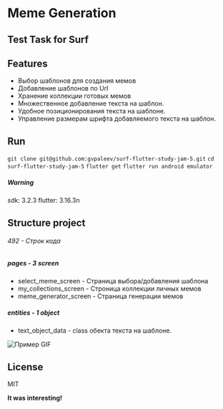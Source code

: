 # Meme Generation
## Test Task for Surf

## Features
- Выбор шаблонов для создания мемов
- Добавление шаблонов по Url
- Хранение коллекции готовых мемов
- Множественное добавление текста на шаблон.
- Удобное позиционирования текста на шаблоне.
- Управление размерам шрифта добавляемого текста на шаблон.

## Run
```git clone git@github.com:gvpaleev/surf-flutter-study-jam-5.git```
```cd surf-flutter-study-jam-5```
```flutter get```
```flutter run android emulator```

##### Warning
  sdk: 3.2.3
  flutter: 3.16.3n


## Structure project
######  492 - Строк кода
##### pages - 3 screen
- select_meme_screen - Страница выбора/добавления шаблона
- my_collections_screen - Строница коллекции личных мемов
- meme_generator_screen - Страница генерации мемов
##### entities - 1 object
- text_object_data - class обекта текста на шаблоне.



![Пример GIF](https://i.ibb.co/wg6wscw/meme-Generation.gif)

## License

MIT

**It was interesting!**
